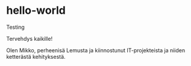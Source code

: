 # hello-world
Testing

Tervehdys kaikille!

Olen Mikko, perheenisä Lemusta ja kiinnostunut IT-projekteista ja niiden ketterästä kehityksestä.

